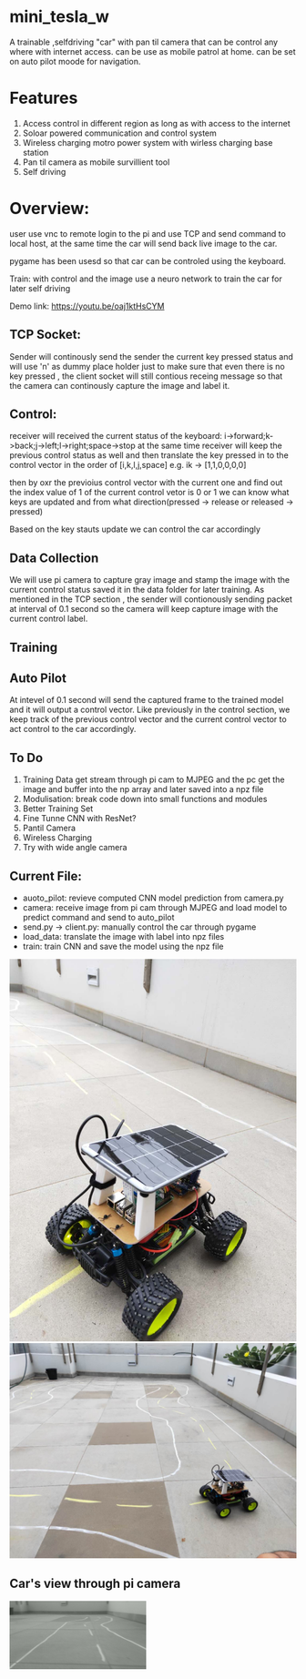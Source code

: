 # mini_tesla_w
A trainable ,selfdriving "car" with pan til camera that can be control any where with internet access.
can be use as mobile patrol at home.
can be set on auto pilot moode for navigation.

# Features
1. Access control in different region as long as with access to the internet
2. Soloar powered communication and control system
3. Wireless charging motro power system with wirless charging base station
4. Pan til camera as mobile survillient tool
5. Self driving

# Overview:
user use vnc to remote login to the pi and use TCP and send command to local host, at the same time 
the car will send back live image to the car.

pygame has been usesd so that car can be controled using the keyboard.


Train: 
with control and the image use a neuro network to train the car for later self driving


Demo link:
https://youtu.be/oaj1ktHsCYM

## TCP Socket:
Sender will continously send the sender the current key pressed status and will use 'n' as dummy place holder just to make sure that even there is no key pressed , the client socket will still contious receing message so that the camera can continously capture the image and label it.



## Control:
receiver will received the current status of the keyboard:
i->forward;k->back;j->left;l->right;space->stop
at the same time receiver will keep the previous control status as well
and then translate the key pressed in to the control vector in the order of [i,k,l,j,space]
e.g. ik -> [1,1,0,0,0,0]

then by oxr the previoius control vector with the current one and find out the index value of 1 of the current control vetor is 0 or 1 we can know what keys are updated and from what direction(pressed -> release or released -> pressed)

Based on the key stauts update we can control the car accordingly

## Data Collection
We will use pi camera to capture gray image and stamp the image with the current control status saved it in the data folder for later training.
As mentioned in the TCP section , the sender will contionously sending packet at interval of 0.1 second so the camera will keep capture image with the current control label.

## Training

## Auto Pilot
At intevel of 0.1 second will send the captured frame to the trained model and it will output a control vector.
Like previously in the control section, we keep track of the previous control vector and the current control vector to act control to the car accordingly.


## To Do
1. Training Data get stream through pi cam to MJPEG and the pc get the image and buffer into the np array and later saved into a npz file
2. Modulisation: break code down into small functions and modules
3. Better Training Set
4. Fine Tunne CNN with ResNet?
5. Pantil Camera
6. Wireless Charging
7. Try with wide angle camera

## Current File:
* auoto_pilot: revieve computed CNN model prediction from camera.py
* camera: receive image from pi cam through MJPEG and load model to predict command and send to auto_pilot
* send.py -> client.py: manually control the car through pygame
* load_data: translate the image with label into npz files 
* train: train CNN and save the model using the npz file








![alt text](car1.jpeg)
![alt text](car2.jpeg)
## Car's view through pi camera
![alt text](view.jpg)



